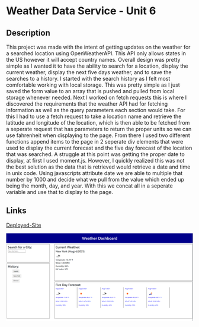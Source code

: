 # Weather Data Service - Unit 6

## Description

This project was made with the intent of getting updates on the weather for a searched location using OpenWeatherAPI. This API only allows states in the US however it will accept country names. Overall design was pretty simple as I wanted it to have the ability to search for a location, display the current weather, display the next five days weather, and to save the searches to a history. I started with the search history as I felt most comfortable working with local storage. This was pretty simple as I just saved the form value to an array that is pushed and pulled from local storage whenever needed. Next I worked on fetch requests this is where I discovered the requirements that the weather API had for fetching information as well as the query parameters each section would take. For this I had to use a fetch request to take a location name and retrieve the latitude and longitude of the location, which is then able to be fetched from a seperate request that has parameters to return the proper units so we can use fahrenheit when displaying to the page. From there I used two different functions append items to the page in 2 seperate div elements that were used to display the current forecast and the five day forecast of the location that was searched. A struggle at this point was getting the proper date to display, at first I used moment.js. However, I quickly realized this was not the best solution as the data that is retrieved would retrieve a date and time in unix code. Using javascripts attribute date we are able to multiple that number by 1000 and decide what we pull from the value which ended up being the month, day, and year. With this we concat all in a seperate variable and use that to display to the page. 

## Links
[Deployed-Site](https://niklasertle.github.io/nje-weather-checker/)

![screenshot-of-website](./assets/images/weatherchecker.PNG)